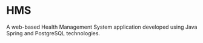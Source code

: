 # HMS
A web-based Health Management System application developed using Java Spring and PostgreSQL technologies.
